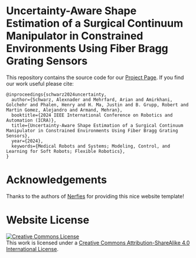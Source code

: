 # Uncertainty-Aware Shape Estimation of a Surgical Continuum Manipulator in Constrained Environments Using Fiber Bragg Grating Sensors

This repository contains the source code for our [Project Page](https://alxschwrz.github.io/uncertainty-aware-cdm-shape/).
If you find our work useful please cite:
```
@inproceedings{schwarz2024uncertainty,
  author={Schwarz, Alexnader and Mehrfard, Arian and Amirkhani, Golchehr and Phalen, Henry and H. Ma, Justin and B. Grupp, Robert and Martin Gomez, Alejandro and Armand, Mehran},
  booktitle={2024 IEEE International Conference on Robotics and Automation (ICRA)},
  title={Uncertainty-Aware Shape Estimation of a Surgical Continuum Manipulator in Constrained Environments Using Fiber Bragg Grating Sensors},
  year={2024},
  keywords={Medical Robots and Systems; Modeling, Control, and Learning for Soft Robots; Flexible Robotics},
}
```

# Acknowledgements
Thanks to the authors of [Nerfies](https://nerfies.github.io/) for providing this nice website template!

# Website License
<a rel="license" href="http://creativecommons.org/licenses/by-sa/4.0/"><img alt="Creative Commons License" style="border-width:0" src="https://i.creativecommons.org/l/by-sa/4.0/88x31.png" /></a><br />This work is licensed under a <a rel="license" href="http://creativecommons.org/licenses/by-sa/4.0/">Creative Commons Attribution-ShareAlike 4.0 International License</a>.
